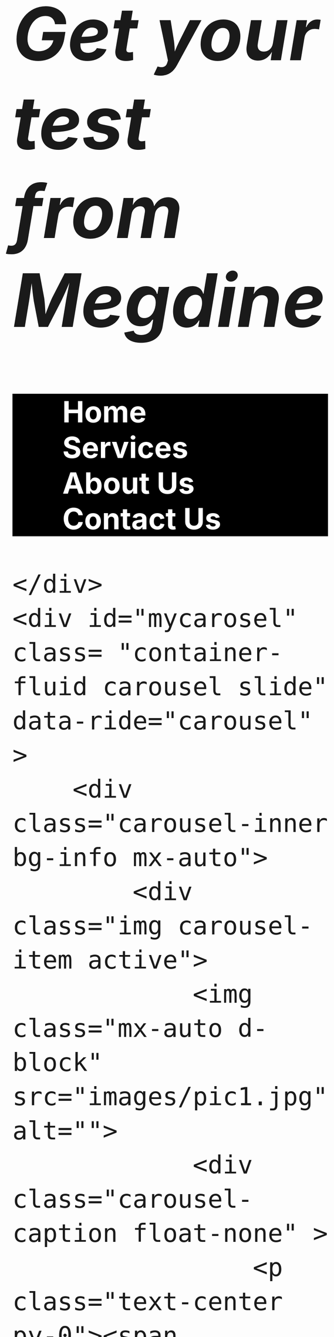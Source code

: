 <!DOCTYPE html>
<html lang="en">
<head>
    <meta name="viewport" content="width=device-width, initial-scale=1.0">
    <meta charset="UTF-8">
    <title>Megdine Catering</title>
    <link href='https://fonts.googleapis.com/css?family=Charm' rel='stylesheet'>
    <link rel="stylesheet" href="css/bootstrap.min.css" type="text/css">
    <link rel="stylesheet" href="https://stackpath.bootstrapcdn.com/font-awesome/4.7.0/css/font-awesome.min.css">
    <script src="https://kit.fontawesome.com//c73176f163.js" crossorigin="anonymous"></script>

</head>
<style>
    #nav{
        background-color:#000000;
    }
    .carousel-caption{

    }
    .carousel-inner img{
        width: 60vw;
        height: 70vh;
        border-radius: 7px;
        align-content: center;
        float: none;
        padding-right:0px;
    }
    .carousel-caption p span{
        font-family: 'Charm';font-size: 32px;
    }
    .carousel-caption p{
        font-family: 'Charm';font-size: 27px;
        padding-bottom: 70px;
        padding-top: 0px;
    }
    .para{
        padding-top: 50%;
    }
    ul li a{
        color: white;
        text-decoration: none;
    }
    a:hover{
        background-color: white;
    }
    p.txt{
        font-size: 3vmax;
    }
    p span{
        font-size: 3vmax;
    }
</style>
<body style="font-size: 2vmax;">
<div class="bg-info">
    <h1 class="container-fluid bg-info text-white text-center p-3 mb-0"style="font-size:5vmax;"><b><i>Get your test from Megdine</i></b></h1>
    <div class="link table-danger">
        <ul id="nav" style="list-style: none;color: #ffffff"class="dev text-white navbar nav-pills list-group list-group-horizontal p-2 mt-0 mx-auto justify-content-center">
            <li class="mr-3 nav-item active"><a class="nav-link active" href="home.php"><b>Home</b></a></li>
            <li class="mr-3 nav-item"><a href="services.php" ><b>Services</b></a></li>
            <li class="mr-3 nav-item"><a href="about.php"><b>About Us</b></a></li>
            <li class="mr-3 nav-item"><a href="contuct.php"><b>Contact Us</b> </a></li>
        </ul>

    </div>
    <div id="mycarosel" class= "container-fluid carousel slide" data-ride="carousel" >
        <div class="carousel-inner bg-info mx-auto">
            <div class="img carousel-item active">
                <img class="mx-auto d-block" src="images/pic1.jpg" alt="">
                <div class="carousel-caption float-none" >
                    <p class="text-center py-0"><span class="text-uppercase" style="font-size:4vmax;">
                            <br><b>The taste is all we deliver</b></span>
                   <span style="font-size: 4vmax;"><br> Life is endlessly delicious with <br>our team, come get your favourite taste now</span></p>
                </div>
            </div>
            <div class="carousel-item">
                <img src="images/pic2.jpg" alt="" class="mx-auto d-block">
                <div class="carousel-caption float-none">
                    <p class="text-center py-0 pt-3">  <span class="bol text-uppercase"style="font-size:4vmax;"><b>The taste is all we deliver</b></span>
                        <span style="font-size: 4vmax;"><br> Life is endlessly delicious with <br>our team, come get your favourite taste now</span></p>
                </div>
            </div>
            <div class="carousel-item">
                <img src="images/pic3.jpg" alt="" class="mx-auto d-block">
                <div class="carousel-caption float-none">
                    <p class="text-center py-0">  <span class="bol text-uppercase"style="font-size:4vmax;"><b>The taste is all we deliver</b></span>
                        <span style="font-size: 4vmax;"><br> Life is endlessly delicious with <br>our team, come get your favourite taste now</span></p>>
                </div>
            </div>
            <div class="carousel-item">
                <img src="images/pic4.jpg" alt="" class="d-block mx-auto">
                <div class="carousel-caption float-none">
                    <p class="text-center py-0">  <span class="bol text-uppercase"style="font-size:4vmax;"><b>The taste is all we deliver</b></span>
                        <span style="font-size: 4vmax;"><br> Life is endlessly delicious with <br>our team, come get your favourite taste now</span></p>
                </div>
            </div>
            <div class="carousel-item">
                <img src="images/pic5.jpg" alt="" class="mx-auto d-block">
                <div class="carousel-caption float-none">
                    <p class="text-center py-0">  <span class="bol text-uppercase"style="font-size:4vmax;"><b>The taste is all we deliver</b></span>
                        <span style="font-size: 4vmax;"><br> Life is endlessly delicious with <br>our team, come get your favourite taste now</span></p>
                </div>
            </div>
            <div class="carousel-item">
                <img src="images/pic6.jpg" alt="" class="d-block mx-auto">
                <div class="carousel-caption float-none">
                    <p class="text-center py-0">  <span class="bol text-uppercase"style="font-size:4vmax;"><b>The taste is all we deliver</b></span>
                        <span style="font-size: 4vmax;"><br> Life is endlessly delicious with <br>our team, come get your favourite taste now</span></p>
                </div>
            </div>
            <div class="carousel-item" >
                <img src="images/pic7.jpg" alt=""class="d-block mx-auto">
                <div class="carousel-caption float-none">
                    <p class="text-center py-0">  <span class="bol text-uppercase"style="font-size:4vmax;"><b>The taste is all we deliver</b></span>
                        <span style="font-size: 4vmax;"><br> Life is endlessly delicious with <br>our team, come get your favourite taste now</span></p>
                </div>
            </div>
            <div class="carousel-item">
                <img src="images/pic8.jpg" alt=""class="d-block mx-auto">
                <div class="carousel-caption float-none">
                    <p class="text-center py-0">  <span class="bol text-uppercase"style="font-size:4vmax;"><b>The taste is all we deliver</b></span>
                        <span style="font-size: 4vmax;"><br> Life is endlessly delicious with <br>our team, come get your favourite taste now</span></p>
                </div>
            </div>
            <div class="carousel-item">
                <img src="images/pic9.jpg" alt="" class="mx-auto d-block">
                <div class="carousel-caption float-none">
                    <p class="text-center py-0">  <span class="text-uppercase"style="font-size:4vmax;"><b>The taste is all we deliver</b></span>
                        <span style="font-size: 4vmax;"><br> Life is endlessly delicious with <br>our team, come get your favourite taste now</span></p>
                </div>
            </div>
            <div class="carousel-item">
                <img src="images/pic10.jpg" alt=""class="d-block mx-auto">
                <div class="carousel-caption float-none">
                    <p class="text-center py-0">  <span class="text-uppercase"style="font-size:4vmax;"><b>The taste is all we deliver</b></span>
                        <span style="font-size: 4vmax;"><br> Life is endlessly delicious with <br>our team, come get your favourite taste now</span></p>
                </div>
            </div>
            <div class="carousel-item">
                <img src="images/pic11.jpg" alt="" class="mx-auto d-block">
                <div class="carousel-caption float-none">
                    <p class="text-center py-0">  <span class="text-uppercase"style="font-size:4vmax;"><b>The taste is all we deliver</b></span>
                        <span style="font-size: 4vmax;"><br> Life is endlessly delicious with <br>our team, come get your favourite taste now</span></p>
                </div>
            </div>
            <div class="carousel-item">
                <img src="images/pic12.jpg" alt="" class="mx-auto d-block">
                <div class="carousel-caption float-none">
                    <p class="text-center py-0">  <span class="text-uppercase"style="font-size:4vmax;"><b>The taste is all we deliver</b></span>
                        <span style="font-size: 4vmax;"><br> Life is endlessly delicious with <br>our team, come get your favourite taste now</span></p>
                </div>
            </div>
        </div>

    </div>
    <?php include "footer.php"?>
</div>

<script type="text/javascript" src="js/jquery-3.4.1.min.js"></script>
<script type="text/javascript" src="js/bootstrap.min.js"></script>
</body>
</html>
